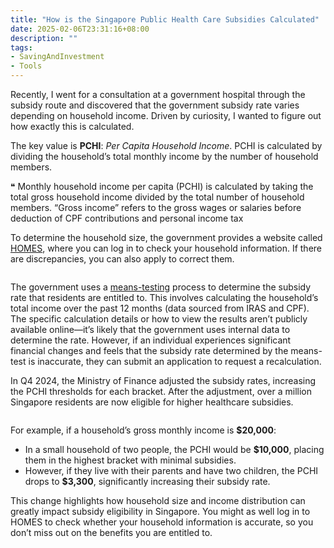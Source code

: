 ```yaml
---
title: "How is the Singapore Public Health Care Subsidies Calculated"
date: 2025-02-06T23:31:16+08:00
description: ""
tags:
- SavingAndInvestment
- Tools
---
```


Recently, I went for a consultation at a government hospital through the subsidy route and discovered that the government subsidy rate varies depending on household income. Driven by curiosity, I wanted to figure out how exactly this is calculated.

The key value is **PCHI**: *Per Capita Household Income*. PCHI is calculated by dividing the household’s total monthly income by the number of household members.  

❝ Monthly household income per capita (PCHI) is calculated by taking the total gross household income divided by the total number of household members. “Gross income” refers to the gross wages or salaries before deduction of CPF contributions and personal income tax

To determine the household size, the government provides a website called [HOMES](https://www.homes.gov.sg/eservice), where you can log in to check your household information. If there are discrepancies, you can also apply to correct them.

<div>
    <span class="image fit" style="max-width: 600px;"><img src="https://s3.ap-southeast-1.amazonaws.com/littlecheesecake.me/money.sense/subsidy_rate/subsidy_homes.png" alt="" /></span>
</div>

The government uses a [means-testing](https://ask.gov.sg/aic/questions/cls1kszws00mk1codlofhooi6?from=relatedquestions) process to determine the subsidy rate that residents are entitled to. This involves calculating the household’s total income over the past 12 months (data sourced from IRAS and CPF). The specific calculation details or how to view the results aren’t publicly available online—it’s likely that the government uses internal data to determine the rate. However, if an individual experiences significant financial changes and feels that the subsidy rate determined by the means-test is inaccurate, they can submit an application to request a recalculation.

In Q4 2024, the Ministry of Finance adjusted the subsidy rates, increasing the PCHI thresholds for each bracket. After the adjustment, over a million Singapore residents are now eligible for higher healthcare subsidies.

<div>
    <span class="image fit"><img src="https://s3.ap-southeast-1.amazonaws.com/littlecheesecake.me/money.sense/subsidy_rate/subsidy_rate.png" alt="" /></span>
</div>

For example, if a household’s gross monthly income is **$20,000**:  
- In a small household of two people, the PCHI would be **$10,000**, placing them in the highest bracket with minimal subsidies.  
- However, if they live with their parents and have two children, the PCHI drops to **$3,300**, significantly increasing their subsidy rate.

This change highlights how household size and income distribution can greatly impact subsidy eligibility in Singapore. You might as well log in to HOMES to check whether your household information is accurate, so you don’t miss out on the benefits you are entitled to.
